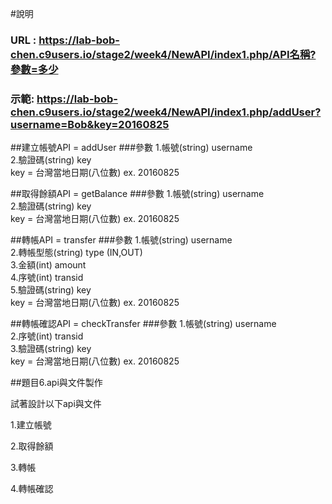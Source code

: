 #說明

### URL : https://lab-bob-chen.c9users.io/stage2/week4/NewAPI/index1.php/API名稱?參數=多少
### 示範: https://lab-bob-chen.c9users.io/stage2/week4/NewAPI/index1.php/addUser?username=Bob&key=20160825

##建立帳號API = addUser
###參數
1.帳號(string) username <br>
2.驗證碼(string) key<br>
	key = 台灣當地日期(八位數) ex. 20160825<br>

##取得餘額API = getBalance
###參數
1.帳號(string) username<br>
2.驗證碼(string) key<br>
	key = 台灣當地日期(八位數) ex. 20160825<br>

##轉帳API = transfer
###參數
1.帳號(string) username<br>
2.轉帳型態(string) type (IN,OUT)<br>
3.金額(int) amount<br>
4.序號(int) transid<br>
5.驗證碼(string) key<br>
	key = 台灣當地日期(八位數) ex. 20160825<br>

##轉帳確認API = checkTransfer
###參數
1.帳號(string) username<br>
2.序號(int) transid<br>
3.驗證碼(string) key<br>
	key = 台灣當地日期(八位數) ex. 20160825<br>


##題目6.api與文件製作

試著設計以下api與文件

1.建立帳號

2.取得餘額

3.轉帳

4.轉帳確認


